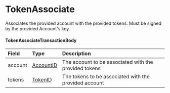 # TokenAssociate

Associates the provided account with the provided tokens. Must be signed by the provided Account's key.

#### TokenAssociateTransactionBody

| Field | Type | Description |
| :--- | :--- | :--- |
| account | [AccountID](../basic-types/accountid.md) | The account to be associated with the provided tokens |
| tokens | [TokenID](../basic-types/tokenid.md) | The tokens to be associated with the provided account |



